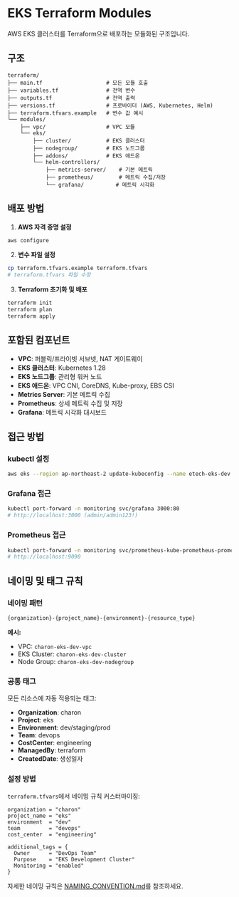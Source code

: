 # EKS Terraform Modules

AWS EKS 클러스터를 Terraform으로 배포하는 모듈화된 구조입니다.

## 구조

```
terraform/
├── main.tf                    # 모든 모듈 호출
├── variables.tf               # 전역 변수
├── outputs.tf                 # 전역 출력
├── versions.tf                # 프로바이더 (AWS, Kubernetes, Helm)
├── terraform.tfvars.example   # 변수 값 예시
└── modules/
    ├── vpc/                   # VPC 모듈
    └── eks/
        ├── cluster/           # EKS 클러스터
        ├── nodegroup/         # EKS 노드그룹  
        ├── addons/            # EKS 애드온
        └── helm-controllers/
            ├── metrics-server/    # 기본 메트릭
            ├── prometheus/        # 메트릭 수집/저장
            └── grafana/          # 메트릭 시각화
```

## 배포 방법

1. **AWS 자격 증명 설정**
```bash
aws configure
```

2. **변수 파일 설정**
```bash
cp terraform.tfvars.example terraform.tfvars
# terraform.tfvars 파일 수정
```

3. **Terraform 초기화 및 배포**
```bash
terraform init
terraform plan
terraform apply
```

## 포함된 컴포넌트

- **VPC**: 퍼블릭/프라이빗 서브넷, NAT 게이트웨이
- **EKS 클러스터**: Kubernetes 1.28
- **EKS 노드그룹**: 관리형 워커 노드
- **EKS 애드온**: VPC CNI, CoreDNS, Kube-proxy, EBS CSI
- **Metrics Server**: 기본 메트릭 수집
- **Prometheus**: 상세 메트릭 수집 및 저장
- **Grafana**: 메트릭 시각화 대시보드

## 접근 방법

### kubectl 설정
```bash
aws eks --region ap-northeast-2 update-kubeconfig --name etech-eks-dev
```

### Grafana 접근
```bash
kubectl port-forward -n monitoring svc/grafana 3000:80
# http://localhost:3000 (admin/admin123!)
```

### Prometheus 접근
```bash
kubectl port-forward -n monitoring svc/prometheus-kube-prometheus-prometheus 9090:9090
# http://localhost:9090
```

## 네이밍 및 태그 규칙

### 네이밍 패턴
```
{organization}-{project_name}-{environment}-{resource_type}
```

**예시:**
- VPC: `charon-eks-dev-vpc`
- EKS Cluster: `charon-eks-dev-cluster`
- Node Group: `charon-eks-dev-nodegroup`

### 공통 태그
모든 리소스에 자동 적용되는 태그:
- **Organization**: charon
- **Project**: eks
- **Environment**: dev/staging/prod
- **Team**: devops
- **CostCenter**: engineering
- **ManagedBy**: terraform
- **CreatedDate**: 생성일자

### 설정 방법
`terraform.tfvars`에서 네이밍 규칙 커스터마이징:
```hcl
organization = "charon"
project_name = "eks"
environment  = "dev"
team         = "devops"
cost_center  = "engineering"

additional_tags = {
  Owner      = "DevOps Team"
  Purpose    = "EKS Development Cluster"
  Monitoring = "enabled"
}
```

자세한 네이밍 규칙은 [NAMING_CONVENTION.md](./NAMING_CONVENTION.md)를 참조하세요.